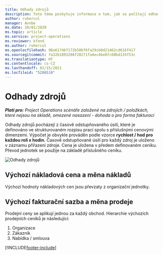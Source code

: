 ```yaml
---
title: Odhady zdrojů
description: Toto téma poskytuje informace o tom, jak se počítají odhady zdrojů v aplikaci Project Operations.
author: ruhercul
manager: Annbe
ms.date: 10/01/2020
ms.topic: article
ms.service: project-operations
ms.reviewer: kfend
ms.author: ruhercul
ms.openlocfilehash: 98a61746f172b50bf6fa29cb0d21462cd616f417
ms.sourcegitcommit: fa32b1893286f20271fa4ec4be8fc68bd135f53c
ms.translationtype: HT
ms.contentlocale: cs-CZ
ms.lasthandoff: 02/15/2021
ms.locfileid: "5286510"
---
```

# <a name="resource-estimates"></a>Odhady zdrojů

_**Platí pro:** Project Operations scénáře založené na zdrojích / položkách, které nejsou na skladě, omezené nasazení - dohoda o pro forma fakturaci_

Odhady zdrojů pocházejí z časově odstupňovaného úsilí, které je definováno ve strukturovaném rozpisu prací spolu s příslušnými cenovými dimenzemi. Výpočet je obvykle prováděn podle vzorce **rychlost / hod pro každou roli x hodin.** Časově odstupňované úsilí pro každý zdroj je uloženo v záznamu přiřazení zdroje. Cena je uložena v předem definovaném ceníku. Převod jednotek se použije na základě příslušného ceníku.

![Odhady zdrojů](./media/navigation12.png)

## <a name="default-cost-price-and-cost-currency"></a>Výchozí nákladová cena a měna nákladů

Výchozí hodnoty nákladových cen jsou převzaty z organizační jednotky.

## <a name="default-bill-rate-and-sales-currency"></a>Výchozí fakturační sazba a měna prodeje

Prodejní ceny se aplikují jednou za každý obchod. Hierarchie výchozích prodejních ceníků je následující:

1. Organizace
2. Zákazník
3. Nabídka / smlouva


[!INCLUDE[footer-include](../includes/footer-banner.md)]